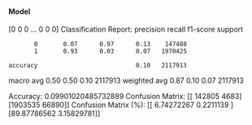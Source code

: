 #### Model
[0 0 0 ... 0 0 0]
Classification Report:
              precision    recall  f1-score   support

           0       0.07      0.97      0.13    147488
           1       0.93      0.03      0.07   1970425

    accuracy                           0.10   2117913
   macro avg       0.50      0.50      0.10   2117913
weighted avg       0.87      0.10      0.07   2117913

Accuracy: 0.09901020485732889
Confusion Matrix:
[[ 142805    4683]
 [1903535   66890]]
Confusion Matrix (%):
[[ 6.74272267  0.2211139 ]
 [89.87786562  3.15829781]]
